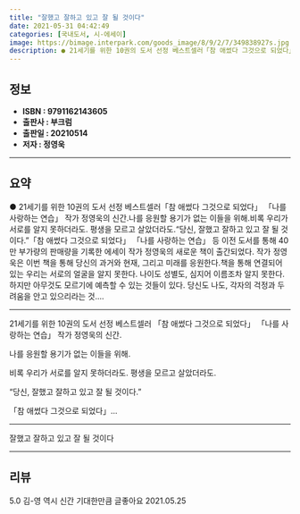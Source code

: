 ```yaml
---
title: "잘했고 잘하고 있고 잘 될 것이다"
date: 2021-05-31 04:42:49
categories: [국내도서, 시-에세이]
image: https://bimage.interpark.com/goods_image/8/9/2/7/349838927s.jpg
description: ● 21세기를 위한 10권의 도서 선정 베스트셀러「참 애썼다 그것으로 되었다」 「나를 사랑하는 연습」 작가 정영욱의 신간.나를 응원할 용기가 없는 이들을 위해.비록 우리가 서로를 알지 못하더라도. 평생을 모르고 살았더라도.“당신, 잘했고 잘하고 있고 잘 될 것이다.”「참 애썼다 그것으
---
```


## **정보**

- **ISBN : 9791162143605**
- **출판사 : 부크럼**
- **출판일 : 20210514**
- **저자 : 정영욱**

------



## **요약**

●  21세기를 위한 10권의 도서 선정 베스트셀러「참 애썼다 그것으로 되었다」 「나를 사랑하는 연습」 작가 정영욱의 신간.나를 응원할 용기가 없는 이들을 위해.비록 우리가 서로를 알지 못하더라도. 평생을 모르고 살았더라도.“당신, 잘했고 잘하고 있고 잘 될 것이다.”「참 애썼다 그것으로 되었다」 「나를 사랑하는 연습」 등 이전 도서를 통해 40만 부가량의 판매량을 기록한 에세이 작가 정영욱의 새로운 책이 출간되었다. 작가 정영욱은 이번 책을 통해 당신의 과거와 현재, 그리고 미래를 응원한다.책을 통해 연결되어 있는 우리는 서로의 얼굴을 알지 못한다. 나이도 성별도, 심지어 이름조차 알지 못한다. 하지만 아무것도 모르기에 예측할 수 있는 것들이 있다. 당신도 나도, 각자의 걱정과 두려움을 안고 있으리라는 것....

------

21세기를 위한 10권의 도서 선정 베스트셀러
「참 애썼다 그것으로 되었다」 「나를 사랑하는 연습」 작가 정영욱의 신간.

나를 응원할 용기가 없는 이들을 위해.

비록 우리가 서로를 알지 못하더라도. 평생을 모르고 살았더라도.

“당신, 잘했고 잘하고 있고 잘 될 것이다.”

「참 애썼다 그것으로 되었다」... 

------


잘했고 잘하고 있고 잘 될 것이다 

------


## **리뷰** 

5.0 김-영 역시 신간 기대한만큼 글좋아요  2021.05.25 <br/>